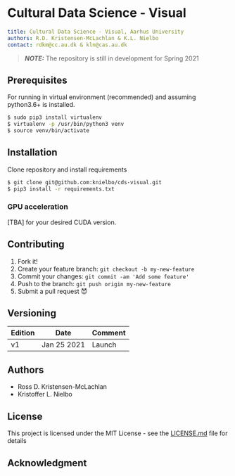 # Cultural Data Science - Visual #

```yaml
title: Cultural Data Science - Visual, Aarhus University
authors: R.D. Kristensen-McLachlan & K.L. Nielbo
contact: rdkm@cc.au.dk & kln@cas.au.dk
```

> **_NOTE:_** The repository is still in development for Spring 2021

## Prerequisites

For running in virtual environment (recommended) and assuming python3.6+ is installed.

```bash
$ sudo pip3 install virtualenv
$ virtualenv -p /usr/bin/python3 venv
$ source venv/bin/activate
```

## Installation

Clone repository and install requirements

```bash
$ git clone git@github.com:knielbo/cds-visual.git
$ pip3 install -r requirements.txt
```

### GPU acceleration

[TBA] for your desired CUDA version.

## Contributing

1. Fork it!
2. Create your feature branch: `git checkout -b my-new-feature`
3. Commit your changes: `git commit -am 'Add some feature'`
4. Push to the branch: `git push origin my-new-feature`
5. Submit a pull request :smiling_imp:

## Versioning

| Edition | Date | Comment |
| --- | --- | --- |
| v1 | Jan 25 2021 | Launch |

## Authors
- Ross D. Kristensen-McLachlan
- Kristoffer L. Nielbo

## License

This project is licensed under the MIT License - see the [LICENSE.md](LICENSE.md) file for details

## Acknowledgment
